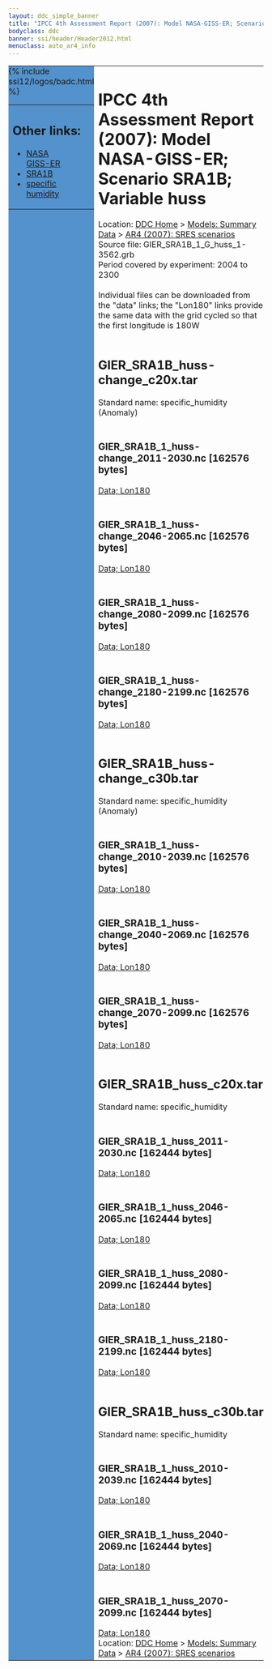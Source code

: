 ```yaml
---
layout: ddc_simple_banner
title: "IPCC 4th Assessment Report (2007): Model NASA-GISS-ER; Scenario SRA1B; Variable huss"
bodyclass: ddc
banner: ssi/header/Header2012.html
menuclass: auto_ar4_info
---
```



<table width="100%" border="0" cellspacing="0" cellpadding="0" style="border-collapse: collapse;">
<tr style="margin:0;padding:0;border:0;">
<td style="margin:0;padding:0;border:0;height:1pt;width:150pt;background:#5492CD;" valign="top" >

<div id="lh-col2" class="auto_ar4_info">
<table class="menumain" bgcolor="#5492CD" cellspacing="0" width="100%" border="0">
<tr><td>
<h2> Other links:</h2>
<ul>
<li><a href="/auto/ar4/model-NASA-GISS-ER.html">NASA<br/>GISS-ER</a></li>
<li><a href="/auto/ar4/scenario-SRA1B.html">SRA1B</a></li>
<li><a href="/auto/ar4/var-specific_humidity.html">specific humidity</a></li>
</ul>
</td></tr>
{% include ssi12/logos/badc.html %}
</table>
</div>
</td>
<td><h1>IPCC 4th Assessment Report (2007): Model NASA-GISS-ER; Scenario SRA1B; Variable huss</h1>

<!-- Breadcrumb1 -->
<div id="breadcrumb1" align="left">
Location: <a href="/index.html">DDC Home</a> > <a href="/sim/gcm_clim/">Models: Summary Data</a>
> <a href="/sim/gcm_clim/SRES_AR4/index.html">AR4 (2007): SRES scenarios</a>
</div>
<!-- End of Breadcrumb1 -->Source file: GIER_SRA1B_1_G_huss_1-3562.grb
<br/>
Period covered by experiment: 2004 to 2300<br/>
<br/>Individual files can be downloaded from the "data" links; the "Lon180" links provide the same data
         with the grid cycled so that the first longitude is 180W<br/>
<br/><h2>GIER_SRA1B_huss-change_c20x.tar</h2>
Standard name: specific_humidity (Anomaly)<br>
<br/><h3>GIER_SRA1B_1_huss-change_2011-2030.nc [162576 bytes]</h3>
<a href="http://apps.ipcc-data.org/cgi-bin/downl/ar4_nc/huss/GIER_SRA1B_1_huss-change_2011-2030.nc">Data; </a><a href="http://apps.ipcc-data.org/cgi-bin/downl/ar4_nc/huss/GIER_SRA1B_1_huss-change_2011-2030.cyto180.nc"> Lon180</a><br/>
<br/><h3>GIER_SRA1B_1_huss-change_2046-2065.nc [162576 bytes]</h3>
<a href="http://apps.ipcc-data.org/cgi-bin/downl/ar4_nc/huss/GIER_SRA1B_1_huss-change_2046-2065.nc">Data; </a><a href="http://apps.ipcc-data.org/cgi-bin/downl/ar4_nc/huss/GIER_SRA1B_1_huss-change_2046-2065.cyto180.nc"> Lon180</a><br/>
<br/><h3>GIER_SRA1B_1_huss-change_2080-2099.nc [162576 bytes]</h3>
<a href="http://apps.ipcc-data.org/cgi-bin/downl/ar4_nc/huss/GIER_SRA1B_1_huss-change_2080-2099.nc">Data; </a><a href="http://apps.ipcc-data.org/cgi-bin/downl/ar4_nc/huss/GIER_SRA1B_1_huss-change_2080-2099.cyto180.nc"> Lon180</a><br/>
<br/><h3>GIER_SRA1B_1_huss-change_2180-2199.nc [162576 bytes]</h3>
<a href="http://apps.ipcc-data.org/cgi-bin/downl/ar4_nc/huss/GIER_SRA1B_1_huss-change_2180-2199.nc">Data; </a><a href="http://apps.ipcc-data.org/cgi-bin/downl/ar4_nc/huss/GIER_SRA1B_1_huss-change_2180-2199.cyto180.nc"> Lon180</a><br/>
<br/><h2>GIER_SRA1B_huss-change_c30b.tar</h2>
Standard name: specific_humidity (Anomaly)<br>
<br/><h3>GIER_SRA1B_1_huss-change_2010-2039.nc [162576 bytes]</h3>
<a href="http://apps.ipcc-data.org/cgi-bin/downl/ar4_nc/huss/GIER_SRA1B_1_huss-change_2010-2039.nc">Data; </a><a href="http://apps.ipcc-data.org/cgi-bin/downl/ar4_nc/huss/GIER_SRA1B_1_huss-change_2010-2039.cyto180.nc"> Lon180</a><br/>
<br/><h3>GIER_SRA1B_1_huss-change_2040-2069.nc [162576 bytes]</h3>
<a href="http://apps.ipcc-data.org/cgi-bin/downl/ar4_nc/huss/GIER_SRA1B_1_huss-change_2040-2069.nc">Data; </a><a href="http://apps.ipcc-data.org/cgi-bin/downl/ar4_nc/huss/GIER_SRA1B_1_huss-change_2040-2069.cyto180.nc"> Lon180</a><br/>
<br/><h3>GIER_SRA1B_1_huss-change_2070-2099.nc [162576 bytes]</h3>
<a href="http://apps.ipcc-data.org/cgi-bin/downl/ar4_nc/huss/GIER_SRA1B_1_huss-change_2070-2099.nc">Data; </a><a href="http://apps.ipcc-data.org/cgi-bin/downl/ar4_nc/huss/GIER_SRA1B_1_huss-change_2070-2099.cyto180.nc"> Lon180</a><br/>
<br/><h2>GIER_SRA1B_huss_c20x.tar</h2>
Standard name: specific_humidity<br>
<br/><h3>GIER_SRA1B_1_huss_2011-2030.nc [162444 bytes]</h3>
<a href="http://apps.ipcc-data.org/cgi-bin/downl/ar4_nc/huss/GIER_SRA1B_1_huss_2011-2030.nc">Data; </a><a href="http://apps.ipcc-data.org/cgi-bin/downl/ar4_nc/huss/GIER_SRA1B_1_huss_2011-2030.cyto180.nc"> Lon180</a><br/>
<br/><h3>GIER_SRA1B_1_huss_2046-2065.nc [162444 bytes]</h3>
<a href="http://apps.ipcc-data.org/cgi-bin/downl/ar4_nc/huss/GIER_SRA1B_1_huss_2046-2065.nc">Data; </a><a href="http://apps.ipcc-data.org/cgi-bin/downl/ar4_nc/huss/GIER_SRA1B_1_huss_2046-2065.cyto180.nc"> Lon180</a><br/>
<br/><h3>GIER_SRA1B_1_huss_2080-2099.nc [162444 bytes]</h3>
<a href="http://apps.ipcc-data.org/cgi-bin/downl/ar4_nc/huss/GIER_SRA1B_1_huss_2080-2099.nc">Data; </a><a href="http://apps.ipcc-data.org/cgi-bin/downl/ar4_nc/huss/GIER_SRA1B_1_huss_2080-2099.cyto180.nc"> Lon180</a><br/>
<br/><h3>GIER_SRA1B_1_huss_2180-2199.nc [162444 bytes]</h3>
<a href="http://apps.ipcc-data.org/cgi-bin/downl/ar4_nc/huss/GIER_SRA1B_1_huss_2180-2199.nc">Data; </a><a href="http://apps.ipcc-data.org/cgi-bin/downl/ar4_nc/huss/GIER_SRA1B_1_huss_2180-2199.cyto180.nc"> Lon180</a><br/>
<br/><h2>GIER_SRA1B_huss_c30b.tar</h2>
Standard name: specific_humidity<br>
<br/><h3>GIER_SRA1B_1_huss_2010-2039.nc [162444 bytes]</h3>
<a href="http://apps.ipcc-data.org/cgi-bin/downl/ar4_nc/huss/GIER_SRA1B_1_huss_2010-2039.nc">Data; </a><a href="http://apps.ipcc-data.org/cgi-bin/downl/ar4_nc/huss/GIER_SRA1B_1_huss_2010-2039.cyto180.nc"> Lon180</a><br/>
<br/><h3>GIER_SRA1B_1_huss_2040-2069.nc [162444 bytes]</h3>
<a href="http://apps.ipcc-data.org/cgi-bin/downl/ar4_nc/huss/GIER_SRA1B_1_huss_2040-2069.nc">Data; </a><a href="http://apps.ipcc-data.org/cgi-bin/downl/ar4_nc/huss/GIER_SRA1B_1_huss_2040-2069.cyto180.nc"> Lon180</a><br/>
<br/><h3>GIER_SRA1B_1_huss_2070-2099.nc [162444 bytes]</h3>
<a href="http://apps.ipcc-data.org/cgi-bin/downl/ar4_nc/huss/GIER_SRA1B_1_huss_2070-2099.nc">Data; </a><a href="http://apps.ipcc-data.org/cgi-bin/downl/ar4_nc/huss/GIER_SRA1B_1_huss_2070-2099.cyto180.nc"> Lon180</a><br/>
<!-- Breadcrumb2 -->
<div id="breadcrumb2" align="left">
Location: <a href="/index.html">DDC Home</a> > <a href="/sim/gcm_clim/">Models: Summary Data</a>
> <a href="/sim/gcm_clim/SRES_AR4/index.html">AR4 (2007): SRES scenarios</a>
</div>
<!-- End of Breadcrumb2 --></td></tr></table>
